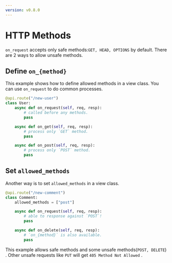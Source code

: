 ```yaml
---
version: v0.8.0
---
```


# HTTP Methods

`on_request` accepts only safe methods:`GET, HEAD, OPTIONS` by default. There are 2 ways to allow unsafe methods.

## Define `on_{method}`

This example shows how to define allowed methods in a view class. You can use `on_request` to do common processes.

```python
@api.route("/new-user")
class User:
    async def on_request(self, req, resp):
        # called before any methods.
        pass

    async def on_get(self, req, resp):
        # process only `GET` method.
        pass

    async def on_post(self, req, resp):
        # process only `POST` method.
        pass

```

## Set `allowed_methods`

Another way is to set `allowed_methods` in a view class.

```python
@api.route("/new-comment")
class Comment:
    allowed_methods = ["post"]

    async def on_request(self, req, resp):
        # able to response against `POST`!
        pass

    async def on_delete(self, req, resp):
        # `on_{method}` is also available.
        pass

```

This example allows safe methods and some unsafe methods(`POST, DELETE`) . Other unsafe requests like `PUT` will get `405 Method Not Allowed` .
